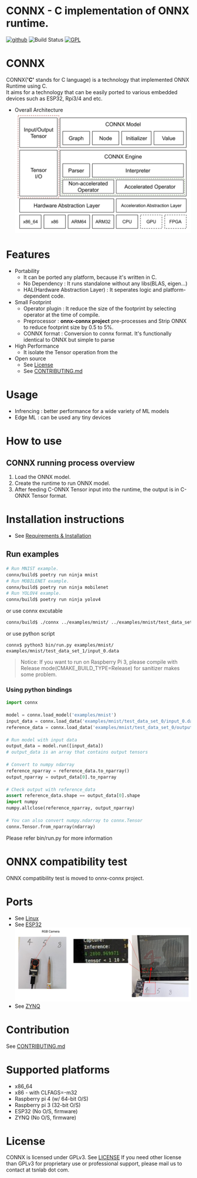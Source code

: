 # CONNX - C implementation of ONNX runtime.  

[<img alt="github" src="https://img.shields.io/badge/github-tsnlab/connx-8da0cb?logo=github" height="20">](https://github.com/tsnlab/connx)
![Build Status](https://github.com/tsnlab/connx/actions/workflows/build.yml/badge.svg)
[![GPL](https://img.shields.io/badge/license-GPLv2-blue.svg)](https://github.com/emilk/egui/blob/master/LICENSE-GPL)

# CONNX
CONNX(**'C'** stands for C language) is a technology that implemented ONNX Runtime using C.   
It aims for a technology that can be easily ported to various embedded devices such as ESP32, Rpi3/4 and etc.
* Overall Architecture
  ![](/assets/images/CONNX_architecture.png)
  
# Features
* Portability
  * It can be ported any platform, because it's written in C.
  * No Dependency : It runs standalone without any libs(BLAS, eigen...)
  * HAL(Hardware Abstraction Layer) : It seperates logic and platform-dependent code.
* Small Footprint
  * Operator plugin : It reduce the size of the footprint by selecting operator at the time of compile.
  * Preprocessor : **onnx-connx project** pre-processes and Strip ONNX to reduce footprint size by 0.5 to 5%.
  * CONNX format : Conversion to connx format. It's functionally identical to ONNX but simple to parse
* High Performance
  * It isolate the Tensor operation from the
* Open source 
  * See [License](#License) 
  * See [CONTRIBUTING.md](CONTRIBUTING.md)

# Usage
* Infrencing : better performance for a wide variety of ML models
* Edge ML : can be used any tiny devices

# How to use
## CONNX running process overview
1. Load the ONNX model.
2. Create the runtime to run ONNX model.
3. After feeding C-ONNX Tensor input into the runtime, the output is in C-ONNX Tensor format.

# Installation instructions
* See [Requirements & Installation](INSTALL.md)

## Run examples
 
~~~sh
# Run MNIST example.
connx/build$ poetry run ninja mnist
# Run MOBILENET example.
connx/build$ poetry run ninja mobilenet
# Run YOLOV4 example.
connx/build$ poetry run ninja yolov4
~~~
or use connx excutable
~~~sh
connx/build$ ./connx ../examples/mnist/ ../examples/mnist/test_data_set_1/input_0.data
~~~
or use python script
~~~
connx$ python3 bin/run.py examples/mnist/ examples/mnist/test_data_set_1/input_0.data
~~~

> Notice: If you want to run on Raspberry Pi 3, please compile with Release mode(CMAKE\_BUILD\_TYPE=Release) for sanitizer makes some problem.

### Using python bindings

```py
import connx

model = connx.load_model('examples/mnist')
input_data = connx.load_data('examples/mnist/test_data_set_0/input_0.data')
reference_data = connx.load_data('examples/mnist/test_data_set_0/output_0.data')

# Run model with input data
output_data = model.run([input_data])
# output_data is an array that contains output tensors

# Convert to numpy ndarray
reference_nparray = reference_data.to_nparray()
output_nparray = output_data[0].to_nparray

# Check output with reference_data
assert reference_data.shape == output_data[0].shape
import numpy
numpy.allclose(reference_nparray, output_nparray)

# You can also convert numpy.ndarray to connx.Tensor
connx.Tensor.from_nparray(ndarray)
```

Please refer bin/run.py for more information

# ONNX compatibility test
ONNX compatibility test is moved to onnx-connx project.

# Ports
 * See [Linux](ports/linux/README.md)
 * See [ESP32](ports/esp32/README.md)
![](/assets/images/esp32_test.png)  
 * See [ZYNQ](ports/zynq/README.md)

# Contribution
See [CONTRIBUTING.md](CONTRIBUTING.md)

# Supported platforms
 * x86\_64
 * x86 - with CLFAGS=-m32
 * Raspberry pi 4 (w/ 64-bit O/S)
 * Raspberry pi 3 (32-bit O/S)
 * ESP32 (No O/S, firmware)
 * ZYNQ (No O/S, firmware)

# License
CONNX is licensed under GPLv3. See [LICENSE](LICENSE)
If you need other license than GPLv3 for proprietary use or professional support, please mail us to contact at tsnlab dot com.
